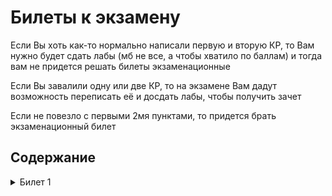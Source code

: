 # Билеты к экзамену

Если Вы хоть как-то нормально написали первую и вторую КР, то Вам нужно будет сдать лабы (мб не все, а чтобы хватило по баллам) и тогда вам не придется решать билеты экзаменационные

Если Вы завалили одну или две КР, то на экзамене Вам дадут возможность переписать её и досдать лабы, чтобы получить зачет

Если не повезло с первыми 2мя пунктами, то придется брать экзаменационный билет

## Содержание

<details>
  <summary>Билет 1</summary>
  
  Качество оставляет желать лучшего, но тут видны типы заданий:
  - Транспортная задача
  - Поиск максимального потока
  - Симплекс-метод
  - Проверка на оптимальность планы
  
  ![изображение](https://github.com/xarll/vpr/assets/76239707/1271c2c7-f08e-4a21-8238-e312c7ba809c)

</details>
